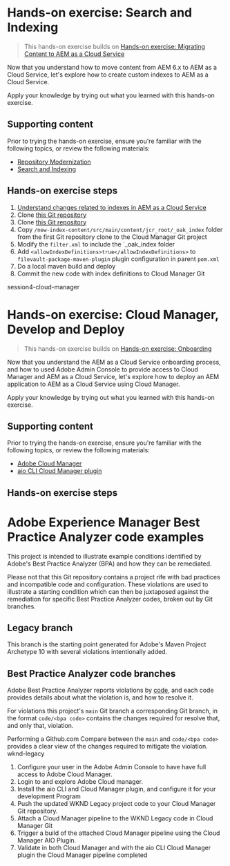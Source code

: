 # Hands-on exercise: Search and Indexing

> This hands-on exercise builds on [Hands-on exercise: Migrating Content to AEM as a Cloud Service](https://github.com/adobe/aem-cloud-engineering-video-series-exercises/tree/session6-transfercontent)

Now that you understand how to move content from AEM 6.x to AEM as a Cloud Service, let's explore how to create custom indexes to AEM as a Cloud Service.

Apply your knowledge by trying out what you learned with this hands-on exercise.

## Supporting content 

Prior to trying the hands-on exercise, ensure you're familiar with the following topics, or review the following materials:

+ [Repository Modernization](https://experienceleague.adobe.com/docs/experience-manager-learn/cloud-service/migration/moving-to-aem-as-a-cloud-service/repository-modernization.html?lang=en)
+ [Search and Indexing](https://experienceleague.adobe.com/docs/experience-manager-learn/cloud-service/migration/moving-to-aem-as-a-cloud-service/search-and-indexing.html?lang=en)

## Hands-on exercise steps

1. [Understand changes related to indexes in AEM as a Cloud Service](https://experienceleague.adobe.com/docs/experience-manager-cloud-service/operations/indexing.html?lang=en#changes-in-aem-as-a-cloud-service)
2. Clone [this Git repository](https://github.com/adobe/aem-cloud-engineering-video-series-exercises/tree/session7-indexes/new-index-content)
3. Clone [this Git repository](https://github.com/adobe/aem-cloud-engineering-video-series-exercises/tree/session7-indexes/sample-ethos-image)
4. Copy `/new-index-content/src/main/content/jcr_root/_oak_index` folder from the first Git repository clone to the Cloud Manager Git project
5. Modify the `filter.xml` to include the `_oak_index  folder
6. Add `<allowIndexDefinitions>true</allowIndexDefinitions>` to `filevault-package-maven-plugin` plugin configuration in parent `pom.xml`
7. Do a local maven build and deploy
8. Commit the new code with index definitions to Cloud Manager Git

session4-cloud-manager
# Hands-on exercise: Cloud Manager, Develop and Deploy

> This hands-on exercise builds on [Hands-on exercise: Onboarding](https://github.com/adobe/aem-cloud-engineering-video-series-exercises/tree/session3-onboarding)

Now that you understand the AEM as a Cloud Service onboarding process, and how to used Adobe Admin Console to provide access to Cloud Manager and AEM as a Cloud Service, let's explore how to deploy an AEM application to AEM as a Cloud Service using Cloud Manager.

Apply your knowledge by trying out what you learned with this hands-on exercise.

## Supporting content 

Prior to trying the hands-on exercise, ensure you're familiar with the following topics, or review the following materials:

+ [Adobe Cloud Manager](https://experienceleague.adobe.com/docs/experience-manager-learn/cloud-service/migration/moving-to-aem-as-a-cloud-service/cloud-manager.html?lang=en)
+ [aio CLI Cloud Manager plugin](https://github.com/adobe/aem-enablement/tree/master/AEMAsACloudService/11_CloudManager_AIO)

## Hands-on exercise steps

# Adobe Experience Manager Best Practice Analyzer code examples

This project is intended to illustrate example conditions identified by Adobe's Best Practice Analyzer (BPA) and how they can be remediated.

Please not that this Git repository contains a project rife with bad practices and incompatible code and configuration. These violations are used to illustrate a starting condition which can then be juxtaposed against the remediation for specific Best Practice Analyzer codes, broken out by Git branches.

## Legacy branch 

This branch is the starting point generated for Adobe's Maven Project Archetype 10 with several violations intentionally added.

## Best Practice Analyzer code branches

Adobe Best Practice Analyzer reports violations by [code](https://experienceleague.adobe.com/docs/experience-manager-pattern-detection/table-of-contents/aso.html), and each code provides details about what the violation is, and how to resolve it.

For violations this project's `main` Git branch a corresponding Git branch, in the format `code/<bpa code>` contains the changes required for resolve that, and only that, violation.

Performing a Github.com Compare between the `main` and `code/<bpa code>` provides a clear view of the changes required to mitigate the violation.
wknd-legacy

1. Configure your user in the Adobe Admin Console to have have full access to Adobe Cloud Manager.
1. Login to and explore Adobe Cloud manager.
1. Install the aio CLI and Cloud Manager plugin, and configure it for your development Program
1. Push the updated WKND Legacy project code to your Cloud Manager Git repository.
1. Attach a Cloud Manager pipeline to the WKND Legacy code in Cloud Manager Git
1. Trigger a build of the attached Cloud Manager pipeline using the Cloud Manager AIO Plugin. 
1. Validate in both Cloud Manager and with the aio CLI Cloud Manager plugin the Cloud Manager pipeline completed
